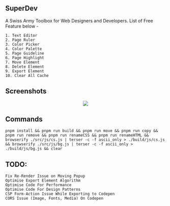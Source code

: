 ## SuperDev

A Swiss Army Toolbox for Web Designers and Developers.
List of Free Feature below -

```
1. Text Editor
2. Page Ruler
3. Color Picker
4. Color Palette
5. Page Guideline
6. Page Highlight
7. Move Element
8. Delete Element
9. Export Element
10. Clear All Cache
```

## Screenshots

<p align="center">
  <img src="https://github.com/twoabd/SuperDev/blob/main/screenshots/1.png">
</p>

## Commands

```
pnpm install && pnpm run build && pnpm run move && pnpm run copy && pnpm run remove && pnpm run renameCSS && pnpm run renameHTML && browserify ./src/js/cs.js | terser -c -f ascii_only > ./build/js/cs.js && browserify ./src/js/bg.js | terser -c -f ascii_only > ./build/js/bg.js && clear
```

## TODO:

```
Fix Re-Render Issue on Moving Popup
Optimise Export Element Algorithm
Optimise Code For Performance
Optimise Code For Design Patterns
CSP Form-Action Issue While Exporting to Codepen
CORS Issue (Image, Fonts, Media) On Codepen
```
